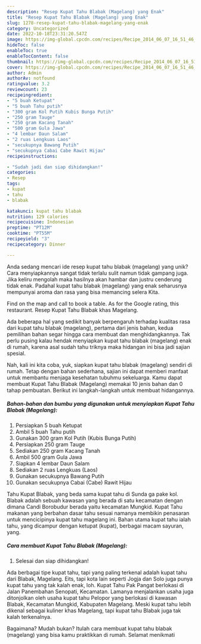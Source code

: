 ```yaml
---
description: "Resep Kupat Tahu Blabak (Magelang) yang Enak"
title: "Resep Kupat Tahu Blabak (Magelang) yang Enak"
slug: 1278-resep-kupat-tahu-blabak-magelang-yang-enak
category: Uncategorized
date: 2022-10-18T23:31:20.547Z
image: https://img-global.cpcdn.com/recipes/Recipe_2014_06_07_16_51_46_221_e13154_original_20130912_155538/680x482cq70/kupat-tahu-blabak-magelang-foto-resep-utama.jpg
hideToc: false
enableToc: true
enableTocContent: false
thumbnail: https://img-global.cpcdn.com/recipes/Recipe_2014_06_07_16_51_46_221_e13154_original_20130912_155538/680x482cq70/kupat-tahu-blabak-magelang-foto-resep-utama.jpg
cover: https://img-global.cpcdn.com/recipes/Recipe_2014_06_07_16_51_46_221_e13154_original_20130912_155538/680x482cq70/kupat-tahu-blabak-magelang-foto-resep-utama.jpg
author: Admin
authorAv: notfound
ratingvalue: 3.2
reviewcount: 23
recipeingredient:
- "5 buah Ketupat"
- "5 buah Tahu putih"
- "300 gram Kol Putih Kubis Bunga Putih"
- "250 gram Tauge"
- "250 gram Kacang Tanah"
- "500 gram Gula Jawa"
- "4 lembar Daun Salam"
- "2 ruas Lengkuas Laos"
- "secukupnya Bawang Putih"
- "secukupnya Cabai Cabe Rawit Hijau"
recipeinstructions:

- "Sudah jadi dan siap dihidangkan!"
categories:
- Resep
tags:
- kupat
- tahu
- blabak

katakunci: kupat tahu blabak 
nutrition: 129 calories
recipecuisine: Indonesian
preptime: "PT12M"
cooktime: "PT55M"
recipeyield: "3"
recipecategory: Dinner

---
```





Anda sedang mencari ide resep kupat tahu blabak (magelang) yang unik? Cara menyiapkannya sangat tidak terlalu sulit namun tidak gampang juga. Jika keliru mengolah maka hasilnya akan hambar dan justru cenderung tidak enak. Padahal kupat tahu blabak (magelang) yang enak seharusnya mempunyai aroma dan rasa yang bisa memancing selera Kita.





Find on the map and call to book a table. As for the Google rating, this restaurant. Resep Kupat Tahu Blabak khas Magelang.

Ada beberapa hal yang sedikit banyak berpengaruh terhadap kualitas rasa dari kupat tahu blabak (magelang), pertama dari jenis bahan, kedua pemilihan bahan segar hingga cara membuat dan menghidangkannya. Tak perlu pusing kalau hendak menyiapkan kupat tahu blabak (magelang) enak di rumah, karena asal sudah tahu triknya maka hidangan ini bisa jadi sajian spesial.






Nah, kali ini kita coba, yuk, siapkan kupat tahu blabak (magelang) sendiri di rumah. Tetap dengan bahan sederhana, sajian ini dapat memberi manfaat untuk membantu menjaga kesehatan tubuhmu sekeluarga. Kamu dapat membuat Kupat Tahu Blabak (Magelang) memakai 10 jenis bahan dan 0 tahap pembuatan. Berikut ini langkah-langkah untuk membuat hidangannya.

<!--inarticleads1-->

##### Bahan-bahan dan bumbu yang digunakan untuk menyiapkan Kupat Tahu Blabak (Magelang):

1. Persiapkan 5 buah Ketupat
1. Ambil 5 buah Tahu putih
1. Gunakan 300 gram Kol Putih (Kubis Bunga Putih)
1. Persiapkan 250 gram Tauge
1. Sediakan 250 gram Kacang Tanah
1. Ambil 500 gram Gula Jawa
1. Siapkan 4 lembar Daun Salam
1. Sediakan 2 ruas Lengkuas (Laos)
1. Gunakan secukupnya Bawang Putih
1. Gunakan secukupnya Cabai (Cabe) Rawit Hijau


Tahu Kupat Blabak, yang beda sama kupat tahu di Sunda ga pake kol. Blabak adalah sebuah kawasan yang berada di satu kecamatan dengan dimana Candi Borobudur berada yaitu kecamatan Mungkid. Kupat Tahu makanan yang berbahan dasar tahu sesuai namanya membikin penasaran untuk mencicipinya kupat tahu magelang ini. Bahan utama kupat tahu ialah tahu, yang dicampur dengan ketupat (kupat), berbagai macam sayuran, yang. 

<!--inarticleads2-->

##### Cara membuat Kupat Tahu Blabak (Magelang):


1. Selesai dan siap dihidangkan!

Ada berbagai tipe kupat tahu, tapi yang paling terkenal adalah kupat tahu dari Blabak, Magelang. Eits, tapi kota lain seperti Jogja dan Solo juga punya kupat tahu yang tak kalah enak, loh. Kupat Tahu Pak Pangat berlokasi di Jalan Panembahan Senopati, Kecamatan. Lamanya menjalankan usaha juga ditonjolkan oleh usaha kupat tahu Pelopor yang berlokasi di kawasan Blabak, Kecamatan Mungkid, Kabupaten Magelang. Meski kupat tahu lebih dikenal sebagai kuliner khas Magelang, tapi kupat tahu Blabak juga tak kalah terkenalnya. 

Bagaimana? Mudah bukan? Itulah cara membuat kupat tahu blabak (magelang) yang bisa kamu praktikkan di rumah. Selamat menikmati
